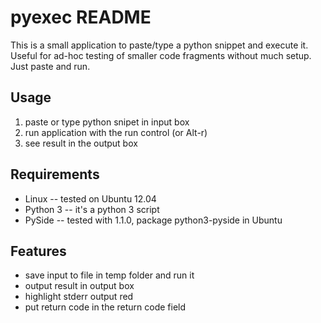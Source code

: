 pyexec README
=============

This is a small application to paste/type a python snippet and execute it.
Useful for ad-hoc testing of smaller code fragments without much setup. Just
paste and run.

Usage
-----

1.  paste or type python snipet in input box
2.  run application with the run control (or Alt-r)
3.  see result in the output box

Requirements
------------

*   Linux       -- tested on Ubuntu 12.04
*   Python 3    -- it's a python 3 script
*   PySide      -- tested with 1.1.0, package python3-pyside in Ubuntu

Features
--------

*   save input to file in temp folder and run it
*   output result in output box
*   highlight stderr output red
*   put return code in the return code field

